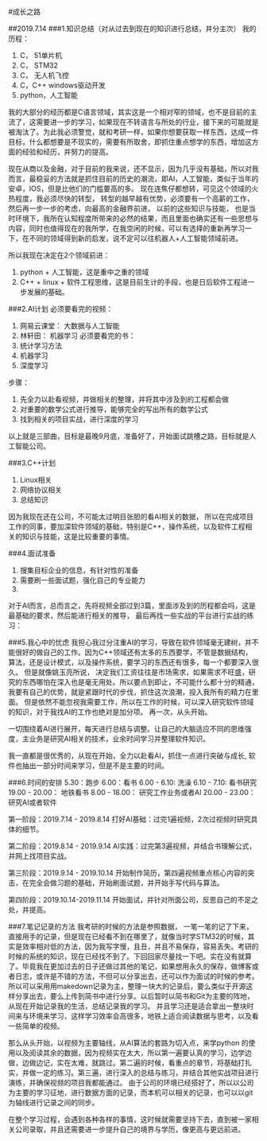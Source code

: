 #成长之路

##2019.7.14
###1.知识总结（对从过去到现在的知识进行总结，并分主次）
我的历程：
1. C， 51单片机
2. C， STM32
3. C， 无人机飞控
4. C，C++ windows驱动开发
5. python，人工智能

我的大部分的经历都是C语言领域，其实这是一个相对窄的领域，也不是目前的主流了，这需要进一步的学习，如果现在不转语言与所处的行业，接下来的可能就是被淘汰了。为此我必须警觉，就和考研一样，如果你想要获取一样东西，达成一件目标，什么都想要是不现实的，需要有所取舍，即抓住重点想学的东西，增加这方面的经验和经历，并努力的提高。

现在从商以及金融，对于目前的我来说，还不显示，因为几乎没有基础，所以对我而言，最稳妥的方法就是抓住目前的历史的潮流，即AI，人工智能，类似于当年的安卓，IOS，但是比他们的门槛要高的多。
现在连焦仔都想转，可见这个领域的火热程度，我必须尽快的转型， 转型的越早越有优势，必须要有一个高薪的工作，然后再一步一步的考虑，向最高的金融界前进， 以前的这些知识与技能， 也是当时环境下，我所在认知程度所带来的必然的结果，而且里面也确实还有一些思想与内容，同时也值得现在的我所学，在我空闲的时候，可以有选择的重新再学习一下，在不同的领域得到新的启发，说不定可以往机器人+人工智能领域前进。

所以我现在决定在2个领域前进：
1. python + 人工智能，这是重中之重的领域
2. C++ + linux + 软件工程思维，这是目前生计的手段，也是日后软件工程进一步发展的基础。

###2.AI计划
必须要看完的视频： 
1. 网易云课堂： 大数据与人工智能
2. 林轩田： 机器学习
必须要看完的书：
1. 统计学习方法
2. 机器学习
3. 深度学习

步骤：
1. 先全力以赴看视频，并做相关的整理，并将其中涉及到的工程都会做
2. 对重要的数学公式进行推导，能够完全的写出所有的数学公式
3. 找到相关的项目实战，进行深度的学习

以上就是三部曲，目标是最晚9月底，准备好了，开始面试跳槽之路，目标就是人工智能公司。

###3.C++计划
1. Linux相关
2. 网络协议相关
3. 总结知识

因为我现在还在公司，不可能太过明目张胆的看AI相关的数据， 所以在完成项目工作的同事，要加深软件领域的基础，特别是C++，操作系统，以及软件工程相关的知识与技能，这是比较重要的事情。



###4.面试准备
1. 搜集目标企业的信息，有针对性的准备
2. 需要刷一些面试题，强化自己的专业能力
3. 


对于AI而言，总而言之，先将视频全部过到3篇，里面涉及到的历程都会吗，这是最基础的要求，然后能进行相关的推导， 最后再找一些实战的平台进行实战的练习：


###5.我心中的忧虑
我担心我过分注重AI的学习，导致在软件领域毫无建树，并不能很好的做自己的工作。因为C++领域还有太多的东西要学，不管是数据结构，算法，还是设计模式，以及操作系统，要学习的东西还有很多，每一个都要深入很久。
但是就像姚玉亮所说， 决定我们工资往往是市场需求，如果需求不旺盛，研究的东西哪怕在深入也是毫无用处。所以要点到即止，不可能什么都十分的精通，我要有自己的优势，就是紧跟时代的步伐，抓住这次浪潮，投入我所有的精力在里面。
但是依然不能忽视我需要工作，所以在工作的时候，可以深入研究软件领域的知识，对于我找AI的工作也绝对是加分项。
再一次，从头开始。

一切围绕着AI进行展开，每天进行总结与调整。让自己的大脑适应不同的思维强度，主业务是研究AI相关的技术，业余时间学习并整理软件知识。

我一直都是很优秀的，从现在开始，全力以赴看AI，抓住一点进行突破与成长, 软件也抽出一部分时间来学习，但是不是主要的时间。

###6.时间的安排
5.30：跑步
6.00：看书
6.00 - 6.10: 洗澡
6.10 - 7.10: 看书研究
19.00 - 20.00： 地铁看书
8.00 - 18.00： 研究工作业务或者AI
20.00 - 23.00： 研究AI或者软件

第一阶段：2019.7.14 - 2019.8.14
打好AI基础：过完1遍视频，2次过视频时研究具体的细节。

第二阶段：2019.8.14 - 2019.9.14
AI实践：过完第3遍视频，并结合书理解公式，并网上找项目实战。

第三阶段：2019.9.14 - 2019.10.14
开始制作简历，第四遍视频重点核心内容的突击，在完全会做习题的基础，开始刷面试题，并开始手写代码与算法。

第四阶段：2019.10.14-2019.11.14
开始面试，并针对所面公司，反思自己的不足之处，并提高。

###7.笔记记录的方法
我考研的时候的方法是参照数据， 一笔一笔的记了下来，直接用手的记录，但是现在已经看不到在哪里了，就像当时学STM32的时候，其实是效率相对低的方法，因为我写字慢，且丑，并且不易保存，容易丢失。考研的时候的系统的知识，现在已经找不到了。下回回家尽量找一下吧。实在没有就算了。毕竟我在更加过去的日子还做过其他的笔记，如果想用永久的保存，做博客或者日志，或许是不错的方法，不但可以分享出去，还可以作为面试的时候的参考。
所以可以采用用makedown记录为主，整理一块大的记录后，要么类似于开源这样分享出去，要么上传到简书中进行分享。以后暂时以简书和Git为主要的阵地，从现在开始记录我的生活，总结记录我的学习。
并且学习还是适合拿出一整块时间来与环境来学习，这样学习效率会高很多，地铁上适合阅读数据与思考，以及看一些简单的视频。

那么从头开始，以视频为主要轴线，从AI算法的套路为切入点，来学python 的使用以及阅读其余的数据，因为视频实在太大，所以第一遍要认真的学习，边学边做，边做边记，实在太难，就跳过。第二遍的时候，看重点的章节，将基础打扎实，并做一定的练习。第三遍，进行深入的总结与练习，并结合其他实战项目进行演练，并确保视频的项目我都能通过。
由于公司的环境已经搭好了，所以以公司为主要的学习征地，进行数据方面的记录，而本机可以相关的记录，也可以以git为轴线进行记录之间的同步。

在整个学习过程，会遇到各种各样的事情，这时候就需要坚持下去，直到被一家相关公司录取，并且还需要进一步提升自己的境界与学历，像更高与更远前进。